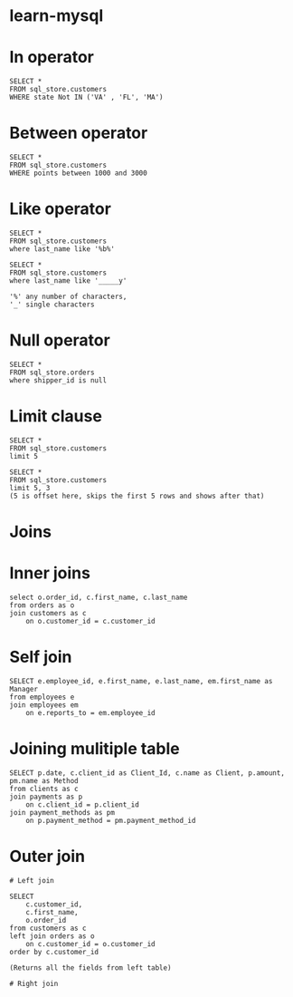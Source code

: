 # learn-mysql

# In operator 
```
SELECT *
FROM sql_store.customers
WHERE state Not IN ('VA' , 'FL', 'MA')
```
# Between operator
```
SELECT *
FROM sql_store.customers
WHERE points between 1000 and 3000
```
# Like operator
```
SELECT * 
FROM sql_store.customers
where last_name like '%b%'

SELECT * 
FROM sql_store.customers
where last_name like '_____y'

'%' any number of characters,
'_' single characters
```
# Null operator
```
SELECT * 
FROM sql_store.orders
where shipper_id is null
```
# Limit clause
```
SELECT * 
FROM sql_store.customers
limit 5

SELECT * 
FROM sql_store.customers
limit 5, 3 
(5 is offset here, skips the first 5 rows and shows after that)
```
# Joins

# Inner joins
```
select o.order_id, c.first_name, c.last_name
from orders as o
join customers as c
	on o.customer_id = c.customer_id
```
# Self join
```
SELECT e.employee_id, e.first_name, e.last_name, em.first_name as Manager
from employees e
join employees em
	on e.reports_to = em.employee_id
```
# Joining mulitiple table
```
SELECT p.date, c.client_id as Client_Id, c.name as Client, p.amount, pm.name as Method
from clients as c
join payments as p
	on c.client_id = p.client_id
join payment_methods as pm 
	on p.payment_method = pm.payment_method_id
```
# Outer join
	# Left join
```
SELECT 
    c.customer_id,
    c.first_name,
    o.order_id
from customers as c
left join orders as o
    on c.customer_id = o.customer_id
order by c.customer_id

(Returns all the fields from left table)
```
	# Right join
